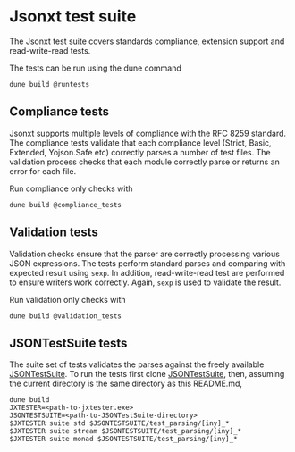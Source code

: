 # Jsonxt test suite

The Jsonxt test suite covers standards compliance, extension support and
read-write-read tests.

The tests can be run using the dune command

```
dune build @runtests
```

## Compliance tests
Jsonxt supports multiple levels of compliance with the RFC 8259
standard. The compliance tests validate that each compliance level
(Strict, Basic, Extended, Yojson.Safe etc) correctly parses a number
of test files.  The validation process checks that each module
correctly parse or returns an error for each file.

Run compliance only checks with

```
dune build @compliance_tests
```

## Validation tests
Validation checks ensure that the parser are correctly processing
various JSON expressions.  The tests perform standard parses
and comparing with expected result using `sexp`.  In addition,
read-write-read test are performed to ensure writers work
correctly.  Again, `sexp` is used to validate the result.

Run validation only checks with

```
dune build @validation_tests
```

## JSONTestSuite tests
The suite set of tests validates the parses against the freely available
[JSONTestSuite](https://github.com/nst/JSONTestSuite). To run the
tests first clone [JSONTestSuite](https://github.com/nst/JSONTestSuite),
then, assuming the current directory is the same directory as this README.md,

```
dune build
JXTESTER=<path-to-jxtester.exe>
JSONTESTSUITE=<path-to-JSONTestSuite-directory>
$JXTESTER suite std $JSONTESTSUITE/test_parsing/[iny]_*
$JXTESTER suite stream $JSONTESTSUITE/test_parsing/[iny]_*
$JXTESTER suite monad $JSONTESTSUITE/test_parsing/[iny]_*
```
